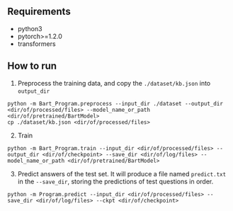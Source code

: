 ## Requirements
- python3
- pytorch>=1.2.0
- transformers

## How to run
1. Preprocess the training data, and copy the `./dataset/kb.json` into `output_dir`
```
python -m Bart_Program.preprocess --input_dir ./dataset --output_dir <dir/of/processed/files> --model_name_or_path <dir/of/pretrained/BartModel>
cp ./dataset/kb.json <dir/of/processed/files>
```
2. Train
```
python -m Bart_Program.train --input_dir <dir/of/processed/files> --output_dir <dir/of/checkpoint> --save_dir <dir/of/log/files> --model_name_or_path <dir/of/pretrained/BartModel>
```
3. Predict answers of the test set. It will produce a file named `predict.txt` in the `--save_dir`, storing the predictions of test questions in order.
```
python -m Program.predict --input_dir <dir/of/processed/files> --save_dir <dir/of/log/files> --ckpt <dir/of/checkpoint>
```
